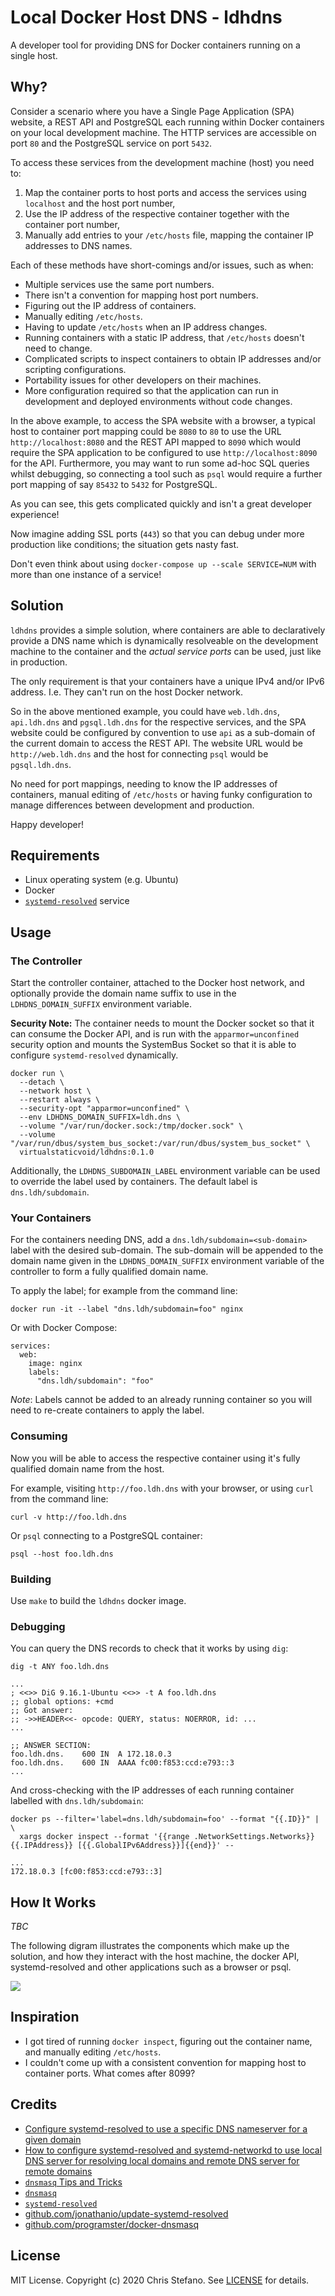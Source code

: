 # Local Docker Host DNS - ldhdns

A developer tool for providing DNS for Docker containers running on a single host.

## Why?

Consider a scenario where you have a Single Page Application (SPA) website, a REST API and PostgreSQL each running within Docker containers on your local development machine. The HTTP services are accessible on port `80` and the PostgreSQL service on port `5432`.

To access these services from the development machine (host) you need to:

1. Map the container ports to host ports and access the services using `localhost` and the host port number,
2. Use the IP address of the respective container together with the container port number,
3. Manually add entries to your `/etc/hosts` file, mapping the container IP addresses to DNS names.

Each of these methods have short-comings and/or issues, such as when:

* Multiple services use the same port numbers.
* There isn't a convention for mapping host port numbers.
* Figuring out the IP address of containers.
* Manually editing `/etc/hosts`.
* Having to update `/etc/hosts` when an IP address changes.
* Running containers with a static IP address, that `/etc/hosts` doesn't need to change.
* Complicated scripts to inspect containers to obtain IP addresses and/or scripting configurations.
* Portability issues for other developers on their machines.
* More configuration required so that the application can run in development and deployed environments without code changes.

In the above example, to access the SPA website with a browser, a typical host to container port mapping could be `8080` to `80` to use the URL `http://localhost:8080` and the REST API mapped to `8090` which would require the SPA application to be configured to use `http://localhost:8090` for the API. Furthermore, you may want to run some ad-hoc SQL queries whilst debugging, so connecting a tool such as `psql` would require a further port mapping of say `85432` to `5432` for PostgreSQL.

As you can see, this gets complicated quickly and isn't a great developer experience!

Now imagine adding SSL ports (`443`) so that you can debug under more production like conditions; the situation gets nasty fast.

Don't even think about using `docker-compose up --scale SERVICE=NUM` with more than one instance of a service!

## Solution

`ldhdns` provides a simple solution, where containers are able to declaratively provide a DNS name which is
dynamically resolveable on the development machine to the container and the _actual service ports_ can be used, just like in production.

The only requirement is that your containers have a unique IPv4 and/or IPv6 address. I.e. They can't run on the host Docker network.

So in the above mentioned example, you could have `web.ldh.dns`, `api.ldh.dns` and `pgsql.ldh.dns` for the respective services, and the SPA website could be configured by convention to use `api` as a sub-domain of the current domain to access the REST API. The website URL would be `http://web.ldh.dns` and the host for connecting `psql` would be `pgsql.ldh.dns`.

No need for port mappings, needing to know the IP addresses of containers, manual editing of `/etc/hosts` or having funky configuration to manage differences between development and production.

Happy developer!

## Requirements

* Linux operating system (e.g. Ubuntu)
* Docker
* [`systemd-resolved`][resolved] service

## Usage

### The Controller

Start the controller container, attached to the Docker host network, and optionally provide the domain name suffix to use in the `LDHDNS_DOMAIN_SUFFIX` environment variable.

**Security Note:** The container needs to mount the Docker socket so that it can consume the Docker API, and is run with the `apparmor=unconfined` security option and mounts the SystemBus Socket so that it is able to configure `systemd-resolved` dynamically.

```
docker run \
  --detach \
  --network host \
  --restart always \
  --security-opt "apparmor=unconfined" \
  --env LDHDNS_DOMAIN_SUFFIX=ldh.dns \
  --volume "/var/run/docker.sock:/tmp/docker.sock" \
  --volume "/var/run/dbus/system_bus_socket:/var/run/dbus/system_bus_socket" \
  virtualstaticvoid/ldhdns:0.1.0
```

Additionally, the `LDHDNS_SUBDOMAIN_LABEL` environment variable can be used to override the label used by containers. The default label is `dns.ldh/subdomain`.

### Your Containers

For the containers needing DNS, add a `dns.ldh/subdomain=<sub-domain>` label with the desired sub-domain. The sub-domain will be appended to the domain name given in the `LDHDNS_DOMAIN_SUFFIX` environment variable of the controller to form a fully qualified domain name.

To apply the label; for example from the command line:

```
docker run -it --label "dns.ldh/subdomain=foo" nginx
```

Or with Docker Compose:

```
services:
  web:
    image: nginx
    labels:
      "dns.ldh/subdomain": "foo"
```

*Note*: Labels cannot be added to an already running container so you will need to re-create containers to apply the label.

### Consuming

Now you will be able to access the respective container using it's fully qualified domain name from the host.

For example, visiting `http://foo.ldh.dns` with your browser, or using `curl` from the command line:

```
curl -v http://foo.ldh.dns
```

Or `psql` connecting to a PostgreSQL container:

```
psql --host foo.ldh.dns
```

### Building

Use `make` to build the `ldhdns` docker image.

### Debugging

You can query the DNS records to check that it works by using `dig`:

```
dig -t ANY foo.ldh.dns

...
; <<>> DiG 9.16.1-Ubuntu <<>> -t A foo.ldh.dns
;; global options: +cmd
;; Got answer:
;; ->>HEADER<<- opcode: QUERY, status: NOERROR, id: ...
...

;; ANSWER SECTION:
foo.ldh.dns.    600 IN  A 172.18.0.3
foo.ldh.dns.    600 IN  AAAA fc00:f853:ccd:e793::3
...
```

And cross-checking with the IP addresses of each running container labelled with `dns.ldh/subdomain`:

```
docker ps --filter='label=dns.ldh/subdomain=foo' --format "{{.ID}}" | \
  xargs docker inspect --format '{{range .NetworkSettings.Networks}}{{.IPAddress}} [{{.GlobalIPv6Address}}]{{end}}' --

...
172.18.0.3 [fc00:f853:ccd:e793::3]
```

## How It Works

_TBC_

The following digram illustrates the components which make up the solution, and how they interact with the host machine, the docker API, systemd-resolved and other applications such as a browser or psql.

![](doc/diagram.svg)

## Inspiration

* I got tired of running `docker inspect`, figuring out the container name, and manually editing `/etc/hosts`.
* I couldn't come up with a consistent convention for mapping host to container ports. What comes after 8099?

## Credits

* [Configure systemd-resolved to use a specific DNS nameserver for a given domain][brasey]
* [How to configure systemd-resolved and systemd-networkd to use local DNS server for resolving local domains and remote DNS server for remote domains][stackexchange]
* [`dnsmasq` Tips and Tricks][dnsmasq-tips]
* [`dnsmasq`][dnsmasq]
* [`systemd-resolved`][resolved]
* [github.com/jonathanio/update-systemd-resolved][jonathanio]
* [github.com/programster/docker-dnsmasq][programster]

## License

MIT License. Copyright (c) 2020 Chris Stefano. See [LICENSE](LICENSE) for details.

<!-- links -->

[brasey]: https://gist.github.com/brasey/fa2277a6d7242cdf4e4b7c720d42b567#solution
[dnsmasq-tips]: https://www.linux.com/topic/networking/advanced-dnsmasq-tips-and-tricks/
[dnsmasq]: http://www.thekelleys.org.uk/dnsmasq/doc.html
[jonathanio]: https://github.com/jonathanio/update-systemd-resolved
[programster]: https://github.com/programster/docker-dnsmasq
[resolved]: https://www.freedesktop.org/wiki/Software/systemd/resolved/
[stackexchange]: https://unix.stackexchange.com/a/442599
